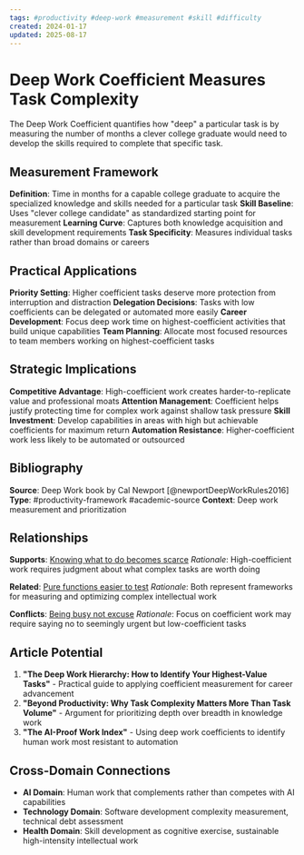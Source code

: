 ```yaml
---
tags: #productivity #deep-work #measurement #skill #difficulty
created: 2024-01-17
updated: 2025-08-17
---
```


# Deep Work Coefficient Measures Task Complexity

The Deep Work Coefficient quantifies how "deep" a particular task is by measuring the number of months a clever college graduate would need to develop the skills required to complete that specific task.

## Measurement Framework

**Definition**: Time in months for a capable college graduate to acquire the specialized knowledge and skills needed for a particular task
**Skill Baseline**: Uses "clever college candidate" as standardized starting point for measurement
**Learning Curve**: Captures both knowledge acquisition and skill development requirements
**Task Specificity**: Measures individual tasks rather than broad domains or careers

## Practical Applications

**Priority Setting**: Higher coefficient tasks deserve more protection from interruption and distraction
**Delegation Decisions**: Tasks with low coefficients can be delegated or automated more easily
**Career Development**: Focus deep work time on highest-coefficient activities that build unique capabilities
**Team Planning**: Allocate most focused resources to team members working on highest-coefficient tasks

## Strategic Implications

**Competitive Advantage**: High-coefficient work creates harder-to-replicate value and professional moats
**Attention Management**: Coefficient helps justify protecting time for complex work against shallow task pressure
**Skill Investment**: Develop capabilities in areas with high but achievable coefficients for maximum return
**Automation Resistance**: Higher-coefficient work less likely to be automated or outsourced

## Bibliography

**Source**: Deep Work book by Cal Newport [@newportDeepWorkRules2016]
**Type**: #productivity-framework #academic-source
**Context**: Deep work measurement and prioritization

## Relationships

**Supports**: [Knowing what to do becomes scarce](productivity-knowing-what-to-do-scarce.md)
*Rationale*: High-coefficient work requires judgment about what complex tasks are worth doing

**Related**: [Pure functions easier to test](technology-pure-functions-test.md)
*Rationale*: Both represent frameworks for measuring and optimizing complex intellectual work

**Conflicts**: [Being busy not excuse](productivity-busy-not-excuse.md)
*Rationale*: Focus on coefficient work may require saying no to seemingly urgent but low-coefficient tasks

## Article Potential

1. **"The Deep Work Hierarchy: How to Identify Your Highest-Value Tasks"** - Practical guide to applying coefficient measurement for career advancement
2. **"Beyond Productivity: Why Task Complexity Matters More Than Task Volume"** - Argument for prioritizing depth over breadth in knowledge work
3. **"The AI-Proof Work Index"** - Using deep work coefficients to identify human work most resistant to automation

## Cross-Domain Connections

- **AI Domain**: Human work that complements rather than competes with AI capabilities
- **Technology Domain**: Software development complexity measurement, technical debt assessment
- **Health Domain**: Skill development as cognitive exercise, sustainable high-intensity intellectual work